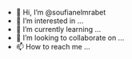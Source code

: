 - 👋 Hi, I’m @soufianelmrabet
- 👀 I’m interested in ...
- 🌱 I’m currently learning ...
- 💞️ I’m looking to collaborate on ...
- 📫 How to reach me ...

<!---
soufianelmrabet/soufianelmrabet is a ✨ special ✨ repository because its `README.md` (this file) appears on your GitHub profile.
You can click the Preview link to take a look at your changes.
--->
